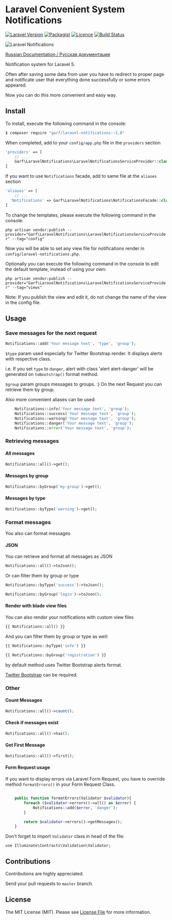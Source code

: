 # Laravel Convenient System Notifications

[![Laravel Version](https://img.shields.io/badge/laravel-5.1-orange.svg?style=flat-square)](http://laravel.com)
[![Packagist](https://img.shields.io/packagist/dt/garf/laravel-notifications.svg)]()
[![Licence](https://img.shields.io/packagist/l/garf/laravel-notifications.svg)](https://github.com/garf/laravel-notifications/blob/master/LICENSE)
[![Build Status](https://travis-ci.org/garf/laravel-notifications.svg)](https://travis-ci.org/garf/laravel-notifications)

![Laravel Notifications](notifications.png)

[Russian Documentation / Русская документация](https://github.com/garf/laravel-notifications/blob/master/README-ru.md)

Notification system for Laravel 5.

Often after saving some data from user you have to redirect to proper page and notificate user that everything done successfully or some errors appeared.

Now you can do this more convenient and easy way.

## Install

To install, execute the following command in the console:

``` BASH
$ composer require "garf/laravel-notifications:~1.0"
```

When completed, add to your `config/app.php` file in the `providers` section

``` PHP
'providers' => [
    // ...
    Garf\LaravelNotifications\LaravelNotificationsServiceProvider::class,
]
```

If you want to use `Notifications` facade, add to same file at the `aliases` section

``` PHP
'aliases' => [
    // ...
  'Notifications' => Garf\LaravelNotifications\NotificationsFacade::class,
]
```

To change the templates, please execute the following command in the console:

`php artisan vendor:publish --provider="Garf\LaravelNotifications\LaravelNotificationsServiceProvider" --tag="config"`

Now you will be able to set any view file for notifications render in `config/laravel-notifications.php`.

Optionally you can execute the following command in the console to edit the default template, instead of using your own:

`php artisan vendor:publish --provider="Garf\LaravelNotifications\LaravelNotificationsServiceProvider" --tag="views"`

Note: If you publish the view and edit it, do not change the name of the view in the config file.

## Usage

### Save messages for the next request

``` php
Notifications::add('Your message text', 'type', 'group');
```

`$type` param used especially for Twitter Bootstrap render. It displays alerts with respective class.

i.e. If you set `type` to `danger`, alert with class 'alert alert-danger' will be generated on `toBootstrap()` format method.

`$group` param groups messages to groups. :) On the next Request you can retrieve them by group.

Also more convenient aliases can be used:

``` php
    Notifications::info('Your message text', 'group');
    Notifications::success('Your message text', 'group');
    Notifications::warning('Your message text', 'group');
    Notifications::danger('Your message text', 'group');
    Notifications::error('Your message text', 'group');
```


### Retrieving messages

#### All messages

``` PHP
Notifications::all()->get();
```

#### Messages by group

``` PHP
Notifications::byGroup('my-group')->get();
```

#### Messages by type

``` PHP
Notifications::byType('warning')->get();
```

### Format messages

You also can format messages

#### JSON

You can retrieve and format all messages as JSON

``` PHP
Notifications::all()->toJson();
```

Or can filter them by group or type

``` PHP
Notifications::byType('success')->toJson();

Notifications::byGroup('login')->toJson();
```


#### Render with blade view files

You can also render your notifications with custom view files

``` PHP
{{ Notifications::all() }}
```

And you can filter them by group or type as well:


``` PHP
{{ Notifications::byType('info') }}

{{ Notifications::byGroup('registration') }}
```

by default method uses Twitter Bootstrap alerts format.

[Twitter Bootstrap](http://getbootstrap.com) can be required.

### Other

#### Count Messages

``` PHP
Notifications::all()->count();
```

#### Check if messages exist

``` PHP
Notifications::all()->has();
```

#### Get First Message

``` PHP
Notifications::all()->first();
```

#### Form Request usage
If you want to display errors via Laravel Form Request, you have to override method `formatErrors()` in your Form Request Class.

``` PHP

    public function formatErrors(Validator $validator){
        foreach ($validator->errors()->all() as $error) {
            Notifications::add($error, 'danger');
        }

        return $validator->errors()->getMessages();
    }

```
Don't forget to import `Validator` class in head of the file:

`use Illuminate\Contracts\Validation\Validator;`

## Contributions

Contributions are highly appreciated.

Send your pull requests to `master` branch.


## License

The MIT License (MIT). Please see [License File](https://github.com/garf/laravel-notifications/blob/master/LICENSE) for more information.

